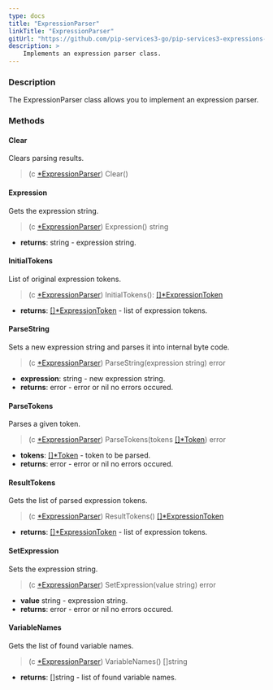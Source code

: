 ```yaml
---
type: docs
title: "ExpressionParser"
linkTitle: "ExpressionParser"
gitUrl: "https://github.com/pip-services3-go/pip-services3-expressions-go"
description: > 
    Implements an expression parser class.
---
```


### Description

The ExpressionParser class allows you to implement an expression parser.


### Methods

#### Clear
Clears parsing results.

> (c [*ExpressionParser]()) Clear()

#### Expression
Gets the expression string.

> (c [*ExpressionParser]()) Expression() string

- **returns**: string - expression string.

#### InitialTokens
List of original expression tokens.

> (c [*ExpressionParser]()) InitialTokens(): [[]*ExpressionToken](../expression_token)

- **returns**: [[]*ExpressionToken](../expression_token) - list of expression tokens.


#### ParseString
Sets a new expression string and parses it into internal byte code.

> (c [*ExpressionParser]()) ParseString(expression string) error

- **expression**: string - new expression string.
- **returns**: error - error or nil no errors occured.

#### ParseTokens
Parses a given token.
> (c [*ExpressionParser]()) ParseTokens(tokens [[]*Token](../../../tokenizers/token)) error

- **tokens**: [[]*Token](../../../tokenizers/token) - token to be parsed.
- **returns**: error - error or nil no errors occured.

#### ResultTokens
Gets the list of parsed expression tokens.

> (c [*ExpressionParser]()) ResultTokens() [[]*ExpressionToken](../expression_token)

- **returns**: [[]*ExpressionToken](../expression_token) - list of expression tokens.

#### SetExpression
Sets the expression string.

> (c [*ExpressionParser]()) SetExpression(value string) error

- **value** string - expression string.
- **returns**: error - error or nil no errors occured.


#### VariableNames
Gets the list of found variable names.

> (c [*ExpressionParser]()) VariableNames() []string

- **returns**: []string - list of found variable names.
